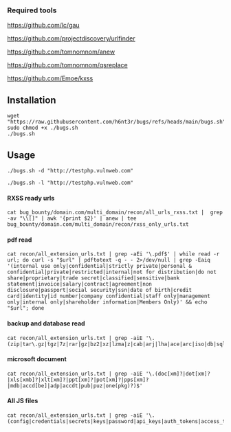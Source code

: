 ### Required tools
https://github.com/lc/gau

https://github.com/projectdiscovery/urlfinder

https://github.com/tomnomnom/anew

https://github.com/tomnomnom/qsreplace

https://github.com/Emoe/kxss

## Installation
```
wget "https://raw.githubusercontent.com/h6nt3r/bugs/refs/heads/main/bugs.sh"
sudo chmod +x ./bugs.sh
./bugs.sh
```
## Usage
```
./bugs.sh -d "http://testphp.vulnweb.com"
```
```
./bugs.sh -l "http://testphp.vulnweb.com"
```
#### RXSS ready urls
```
cat bug_bounty/domain.com/multi_domain/recon/all_urls_rxss.txt |  grep -av "\\[]" | awk '{print $2}' | anew | tee bug_bounty/domain.com/multi_domain/recon/rxss_only_urls.txt
```
#### pdf read
```
cat recon/all_extension_urls.txt | grep -aEi '\.pdf$' | while read -r url; do curl -s "$url" | pdftotext -q - - 2>/dev/null | grep -Eaiq '(internal use only|confidential|strictly private|personal & confidential|private|restricted|internal|not for distribution|do not share|proprietary|trade secret|classified|sensitive|bank statement|invoice|salary|contract|agreement|non disclosure|passport|social security|ssn|date of birth|credit card|identity|id number|company confidential|staff only|management only|internal only|shareholder information|Members Only)' && echo "$url"; done
```
#### backup and database read
```
cat recon/all_extension_urls.txt | grep -aiE '\.(zip|tar\.gz|tgz|7z|rar|gz|bz2|xz|lzma|z|cab|arj|lha|ace|arc|iso|db|sqlite|sqlite3|db3|sql|sqlitedb|sdb|sqlite2|frm|mdb|accdb|bak|backup|old|sav|save)$'
```
#### microsoft document
```
cat recon/all_extension_urls.txt | grep -aiE '\.(doc[xm]?|dot[xm]?|xls[xmb]?|xlt[xm]?|ppt[xm]?|pot[xm]?|pps[xm]?|mdb|accd[be]|adp|accdt|pub|puz|one(pkg)?)$'
```
#### All JS files
```
cat recon/all_extension_urls.txt | grep -aiE '\.(config|credentials|secrets|keys|password|api_keys|auth_tokens|access_tokens|sessions|authorization|encryption|certificates|ssl_keys|passphrases|policies|permissions|privileges|hashes|salts|nonces|signetures|digests|tokens|cookies|topsecr3tdotnotlook)\.js$'
```
